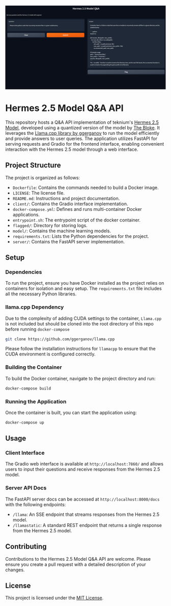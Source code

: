 ![Alt text](example_image.png)


# Hermes 2.5 Model Q&A API

This repository hosts a Q&A API implementation of teknium's [Hermes 2.5 Model](https://huggingface.co/teknium/OpenHermes-2.5-Mistral-7B), developed using a quantized version of the model by [The Bloke](https://huggingface.co/TheBloke/OpenHermes-2.5-Mistral-7B-GGUF). It leverages the [Llama.cpp library by ggerganov](https://github.com/ggerganov/llama.cpp) to run the model efficiently and provide answers to user queries. The application utilizes FastAPI for serving requests and Gradio for the frontend interface, enabling convenient interaction with the Hermes 2.5 model through a web interface.

## Project Structure

The project is organized as follows:

- `Dockerfile`: Contains the commands needed to build a Docker image.
- `LICENSE`: The license file.
- `README.md`: Instructions and project documentation.
- `client/`: Contains the Gradio interface implementation.
- `docker-compose.yml`: Defines and runs multi-container Docker applications.
- `entrypoint.sh`: The entrypoint script of the docker container.
- `flagged/`: Directory for storing logs.
- `model/`: Contains the machine learning models.
- `requirements.txt`: Lists the Python dependencies for the project.
- `server/`: Contains the FastAPI server implementation.

## Setup

### Dependencies

To run the project, ensure you have Docker installed as the project relies on containers for isolation and easy setup. The `requirements.txt` file includes all the necessary Python libraries.

### llama.cpp Dependency

Due to the complexity of adding CUDA settings to the container, `Llama.cpp` is not included but should be cloned into the root directory of this repo before running `docker-compose`

```bash
git clone https://github.com/ggerganov/llama.cpp
```

Please follow the installation instructions for `llamacpp` to ensure that the CUDA environment is configured correctly.

### Building the Container

To build the Docker container, navigate to the project directory and run:

```bash
docker-compose build
```

### Running the Application

Once the container is built, you can start the application using:

```bash
docker-compose up
```

## Usage

### Client Interface

The Gradio web interface is available at `http://localhost:7860/` and allows users to input their questions and receive responses from the Hermes 2.5 model.

### Server API Docs

The FastAPI server docs can be accessed at `http://localhost:8000/docs` with the following endpoints:

- `/llama`: An SSE endpoint that streams responses from the Hermes 2.5 model.
- `/llamastatic`: A standard REST endpoint that returns a single response from the Hermes 2.5 model.

## Contributing

Contributions to the Hermes 2.5 Model Q&A API are welcome. Please ensure you create a pull request with a detailed description of your changes.

## License

This project is licensed under the [MIT License](LICENSE).
